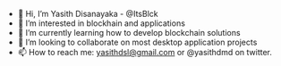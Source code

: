 - 👋 Hi, I’m Yasith Disanayaka - @ItsBlck
- 👀 I’m interested in blockhain and applications
- 🌱 I’m currently learning how to develop blockchain solutions
- 💞️ I’m looking to collaborate on most desktop application projects
- 📫 How to reach me: yasithdsl@gmail.com or @yasithdmd on twitter.

<!---
ItsBlck/ItsBlck is a ✨ special ✨ repository because its `README.md` (this file) appears on your GitHub profile.
You can click the Preview link to take a look at your changes.
--->
